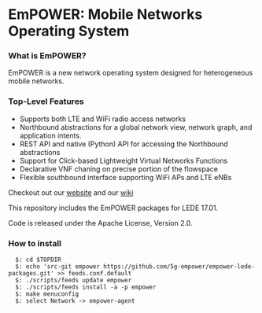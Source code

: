 EmPOWER: Mobile Networks Operating System
=========================================

### What is EmPOWER?
EmPOWER is a new network operating system designed for heterogeneous mobile networks.

### Top-Level Features
* Supports both LTE and WiFi radio access networks
* Northbound abstractions for a global network view, network graph, and
  application intents.
* REST API and native (Python) API for accessing the Northbound abstractions
* Support for Click-based Lightweight Virtual Networks Functions
* Declarative VNF chaning on precise portion of the flowspace
* Flexible southbound interface supporting WiFi APs and LTE eNBs

Checkout out our [website](http://5g-empower.io/) and our [wiki](https://github.com/5g-empower/5g-empower.github.io/wiki)

This repository includes the EmPOWER packages for LEDE 17.01.

Code is released under the Apache License, Version 2.0.

### How to install

```
  $: cd $TOPDIR
  $: echo 'src-git empower https://github.com/5g-empower/empower-lede-packages.git' >> feeds.conf.default
  $: ./scripts/feeds update empower
  $: ./scripts/feeds install -a -p empower
  $: make menuconfig
  $: select Network -> empower-agent
```
